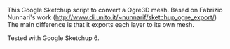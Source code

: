 This Google Sketchup script to convert a Ogre3D mesh. 
Based on Fabrizio Nunnari's work (http://www.di.unito.it/~nunnarif/sketchup_ogre_export/)
The main difference is that it exports each layer to its own mesh.

Tested with Google Sketchup 6.